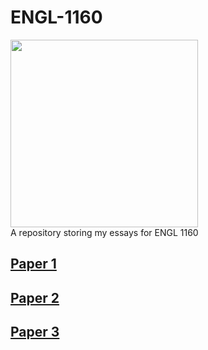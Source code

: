 # ENGL-1160
<img src="https://github.com/ajc3xc/ENGL-1160/assets/91383782/8e0c2b22-ef26-4310-9ef8-52877182fdbd" height="300"><br/>
A repository storing my essays for ENGL 1160

## [__Paper 1__](Paper%201%20-%20Rhetorical%20Analysis.docx)<br/>
## [__Paper 2__](Paper%202%20-%20Research%20Based%20Synthesis.docx)<br/>
## [__Paper 3__](Paper%203_%20Research-Based%20Analysis.docx)<br/>
